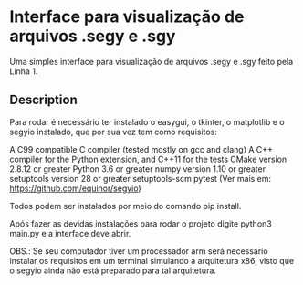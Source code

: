 # Interface para visualização de arquivos .segy e .sgy

Uma simples interface para visualização de arquivos .segy e .sgy feito pela Linha 1.

## Description

Para rodar é necessário ter instalado o easygui, o tkinter, o matplotlib e o segyio instalado, que por sua vez tem como requisitos:

A C99 compatible C compiler (tested mostly on gcc and clang)
A C++ compiler for the Python extension, and C++11 for the tests
CMake version 2.8.12 or greater
Python 3.6 or greater
numpy version 1.10 or greater
setuptools version 28 or greater
setuptools-scm
pytest
(Ver mais em: https://github.com/equinor/segyio)

Todos podem ser instalados por meio do comando pip install.

Após fazer as devidas instalações para rodar o projeto digite python3 main.py e a interface deve abrir.

OBS.: Se seu computador tiver um processador arm será necessário instalar os requisitos em um terminal simulando a arquitetura x86, visto que o segyio ainda não está preparado para tal arquitetura.
